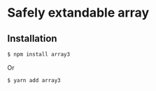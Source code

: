 # Safely extandable array

## Installation

```sh
$ npm install array3
```

Or

```sh
$ yarn add array3
```
